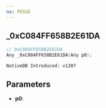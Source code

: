 ```yaml
---
ns: POSSE
---
```

## _0xC084FF658B2E61DA

```c
// 0xC084FF658B2E61DA
Any _0xC084FF658B2E61DA(Any p0);
```

```
NativeDB Introduced: v1207
```

## Parameters
* **p0**:
